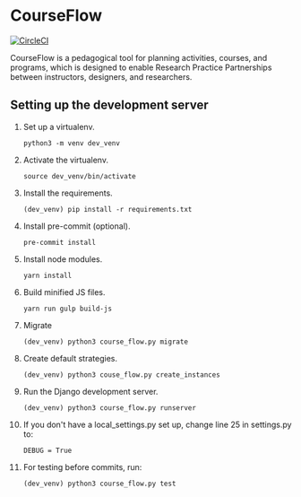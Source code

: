 # CourseFlow

[![CircleCI](https://circleci.com/gh/SALTISES4/CourseFlow.svg?style=svg)](https://circleci.com/gh/SALTISES4/CourseFlow)

CourseFlow is a pedagogical tool for planning activities, courses, and programs, which is designed to enable Research Practice Partnerships between instructors, designers, and researchers.

## Setting up the development server

1.  Set up a virtualenv.

        python3 -m venv dev_venv

2.  Activate the virtualenv.

        source dev_venv/bin/activate

3.  Install the requirements.

        (dev_venv) pip install -r requirements.txt

4.  Install pre-commit (optional).

        pre-commit install

5.  Install node modules.

        yarn install

6.  Build minified JS files.

        yarn run gulp build-js

7.  Migrate

        (dev_venv) python3 course_flow.py migrate

8.  Create default strategies.

        (dev_venv) python3 couse_flow.py create_instances

9.  Run the Django development server.

        (dev_venv) python3 course_flow.py runserver

10. If you don't have a local_settings.py set up, change line 25 in settings.py to:

        DEBUG = True

11. For testing before commits, run:

        (dev_venv) python3 course_flow.py test
